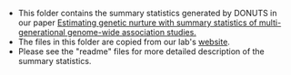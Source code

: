 * This folder contains the summary statistics generated by DONUTS in our paper [Estimating genetic nurture with summary statistics of multi-generational genome-wide association studies.](https://www.biorxiv.org/content/10.1101/2020.10.06.328724v1)
* The files in this folder are copied from our lab's [website](http://qlu-lab.org/data.html).
* Please see the "readme" files for more detailed description of the summary statistics.
